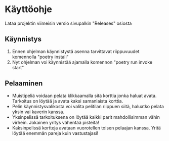 # Käyttöohje

Lataa projektin viimeisin versio sivupalkin "Releases" osiosta

## Käynnistys

1. Ennen ohjelman käynnistystä asenna tarvittavat riippuvuudet komennolla "poetry install"
2. Nyt ohjelman voi käynnistää ajamalla komennon "poetry run invoke start"

## Pelaaminen

- Muistipeliä voidaan pelata klikkaamalla sitä korttia jonka haluat avata. Tarkoitus on löytää ja avata kaksi samanlaista korttia.
- Pelin käynnistysvalikosta voi valita pelitilan riippuen siitä, haluatko pelata yksin vai kaverin kanssa.
- Yksinpelissä tarkoituksena on löytää kaikki parit mahdollisimman vähin virhein. Jokainen yritys vähentää pisteitä!
- Kaksinpelissä kortteja avataan vuorotellen toisen pelaajan kanssa. Yritä löytää enemmän pareja kuin vastustajasi!
